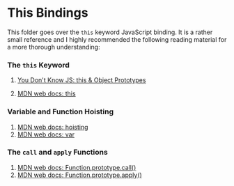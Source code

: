 # This Bindings

This folder goes over the `this` keyword JavaScript binding. It is a rather small reference 
and I highly recommended the following reading material for a more thorough understanding:

### The `this` Keyword    
1. [You Don't Know JS: this & Object Prototypes](https://github.com/getify/You-Dont-Know-JS/blob/master/this%20%26%20object%20prototypes/ch2.md)

2. [MDN web docs: this](https://developer.mozilla.org/en-US/docs/Web/JavaScript/Reference/Operators/this)

### Variable and Function Hoisting

1. [MDN web docs: hoisting](https://developer.mozilla.org/en-US/docs/Glossary/Hoisting)
2. [MDN web docs: var](https://developer.mozilla.org/en-US/docs/Web/JavaScript/Reference/Statements/var)

### The `call` and `apply` Functions

1. [MDN web docs: Function.prototype.call()](https://developer.mozilla.org/en-US/docs/Web/JavaScript/Reference/Global_Objects/Function/call)
2. [MDN web docs: Function.prototype.apply()](https://developer.mozilla.org/en-US/docs/Web/JavaScript/Reference/Global_Objects/Function/apply)